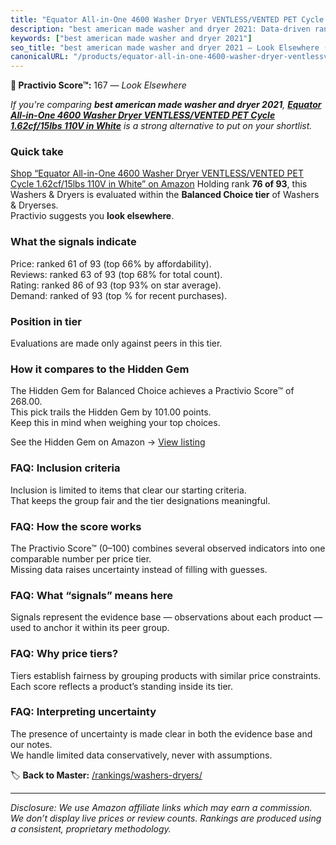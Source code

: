 ```yaml
---
title: "Equator All-in-One 4600 Washer Dryer VENTLESS/VENTED PET Cycle 1.62cf/15lbs 110V in White"
description: "best american made washer and dryer 2021: Data-driven ranking using the Practivio Score™. Positioned by quality, value, demand, findability, momentum."
keywords: ["best american made washer and dryer 2021"]
seo_title: "best american made washer and dryer 2021 — Look Elsewhere (2025)"
canonicalURL: "/products/equator-all-in-one-4600-washer-dryer-ventlessvented-pet-cycle-162cf15lbs-110v-in-white-B0BXBFL4G9/"
---
```


**🚫 Practivio Score™:** 167 — _Look Elsewhere_


*If you're comparing **best american made washer and dryer 2021**, **[Equator All-in-One 4600 Washer Dryer VENTLESS/VENTED PET Cycle 1.62cf/15lbs 110V in White](https://www.amazon.com/dp/B0BXBFL4G9?tag=practivio-20)** is a strong alternative to put on your shortlist.*
### Quick take
[Shop “Equator All-in-One 4600 Washer Dryer VENTLESS/VENTED PET Cycle 1.62cf/15lbs 110V in White” on Amazon](https://www.amazon.com/dp/B0BXBFL4G9?tag=practivio-20)
Holding rank **76 of 93**, this Washers & Dryers is evaluated within the **Balanced Choice tier** of Washers & Dryerses.  
Practivio suggests you **look elsewhere**.

### What the signals indicate
Price: ranked 61 of 93 (top 66% by affordability).  
Reviews: ranked 63 of 93 (top 68% for total count).  
Rating: ranked 86 of 93 (top 93% on star average).  
Demand: ranked  of 93 (top % for recent purchases).

### Position in tier
Evaluations are made only against peers in this tier.

### How it compares to the Hidden Gem
The Hidden Gem for Balanced Choice achieves a Practivio Score™ of 268.00.  
This pick trails the Hidden Gem by 101.00 points.  
Keep this in mind when weighing your top choices.  

See the Hidden Gem on Amazon → [View listing](https://www.amazon.com/dp/B097H2FVNZ?tag=practivio-20)

### FAQ: Inclusion criteria
Inclusion is limited to items that clear our starting criteria.  
That keeps the group fair and the tier designations meaningful.

### FAQ: How the score works
The Practivio Score™ (0–100) combines several observed indicators into one comparable number per price tier.  
Missing data raises uncertainty instead of filling with guesses.

### FAQ: What “signals” means here
Signals represent the evidence base — observations about each product — used to anchor it within its peer group.

### FAQ: Why price tiers?
Tiers establish fairness by grouping products with similar price constraints.  
Each score reflects a product’s standing inside its tier.

### FAQ: Interpreting uncertainty
The presence of uncertainty is made clear in both the evidence base and our notes.  
We handle limited data conservatively, never with assumptions.


🏷️ **Back to Master:** [/rankings/washers-dryers/](/rankings/washers-dryers/)

---
_Disclosure: We use Amazon affiliate links which may earn a commission. We don’t display live prices or review counts. Rankings are produced using a consistent, proprietary methodology._
